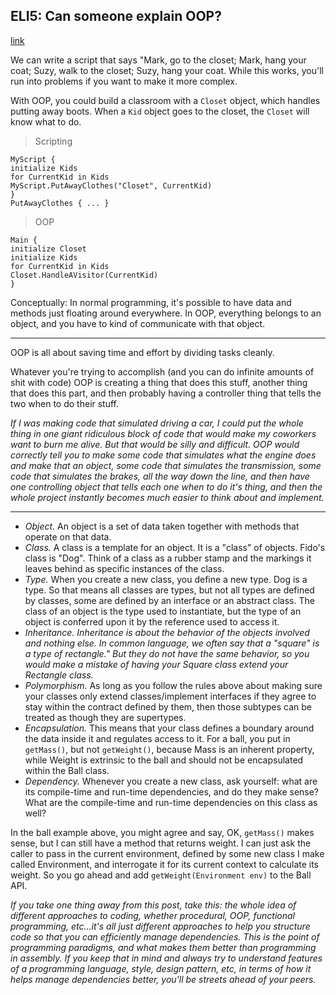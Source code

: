 ## ELI5: Can someone explain OOP?
[link](http://www.reddit.com/r/explainlikeimfive/comments/syjy3/can_someone_explain_object_oriented_programming/)

We can write a script that says "Mark, go to the closet; Mark, hang your coat; Suzy, walk to the closet; Suzy, hang your coat. While this works, you'll run into problems if you want to make it more complex.

With OOP, you could build a classroom with a `Closet` object, which handles putting away boots. When a `Kid` object goes to the closet, the `Closet` will know what to do.

> Scripting

    MyScript {
    initialize Kids
    for CurrentKid in Kids
    MyScript.PutAwayClothes("Closet", CurrentKid)
    }
    PutAwayClothes { ... }

> OOP

    Main {
    initialize Closet
    initialize Kids
    for CurrentKid in Kids
    Closet.HandleAVisitor(CurrentKid)
    }

Conceptually: In normal programming, it's possible to have data and methods just floating around everywhere. In OOP, everything belongs to an object, and you have to kind of communicate with that object.

---

OOP is all about saving time and effort by dividing tasks cleanly.

Whatever you're trying to accomplish (and you can do infinite amounts of shit with code) OOP is creating a thing that does this stuff, another thing that does this part, and then probably having a controller thing that tells the two when to do their stuff.

*If I was making code that simulated driving a car, I could put the whole thing in one giant ridiculous block of code that would make my coworkers want to burn me alive. But that would be silly and difficult. OOP would correctly tell you to make some code that simulates what the engine does and make that an object, some code that simulates the transmission, some code that simulates the brakes, all the way down the line, and then have one controlling object that tells each one when to do it's thing, and then the whole project instantly becomes much easier to think about and implement.*

---

- *Object.* An object is a set of data taken together with methods that operate on that data.
- *Class.* A class is a template for an object. It is a "class" of objects. Fido's class is "Dog". Think of a class as a rubber stamp and the markings it leaves behind as specific instances of the class.
- *Type.* When you create a new class, you define a new type. Dog is a type. So that means all classes are types, but not all types are defined by classes, some are defined by an interface or an abstract class. The class of an object is the type used to instantiate, but the type of an object is conferred upon it by the reference used to access it.
- *Inheritance. Inheritance is about the behavior of the objects involved and nothing else. In common language, we often say that a "square" is a type of rectangle." But they do not have the same behavior, so you would make a mistake of having your Square class extend your Rectangle class.*
- *Polymorphism.* As long as you follow the rules above about making sure your classes only extend classes/implement interfaces if they agree to stay within the contract defined by them, then those subtypes can be treated as though they are supertypes.
- *Encapsulation.* This means that your class defines a boundary around the data inside it and regulates access to it. For a ball, you put in `getMass()`, but not `getWeight()`, because Mass is an inherent property, while Weight is extrinsic to the ball and should not be encapsulated within the Ball class.
- *Dependency.* Whenever you create a new class, ask yourself: what are its compile-time and run-time dependencies, and do they make sense? What are the compile-time and run-time dependencies on this class as well?

In the ball example above, you might agree and say, OK, `getMass()` makes sense, but I can still have a method that returns weight. I can just ask the caller to pass in the current environment, defined by some new class I make called Environment, and interrogate it for its current context to calculate its weight. So you go ahead and add `getWeight(Environment env)` to the Ball API.

*If you take one thing away from this post, take this: the whole idea of different approaches to coding, whether procedural, OOP, functional programming, etc...it's all just different approaches to help you structure code so that you can efficiently manage dependencies. This is the point of programming paradigms, and what makes them better than programming in assembly. If you keep that in mind and always try to understand features of a programming language, style, design pattern, etc, in terms of how it helps manage dependencies better, you'll be streets ahead of your peers.*

